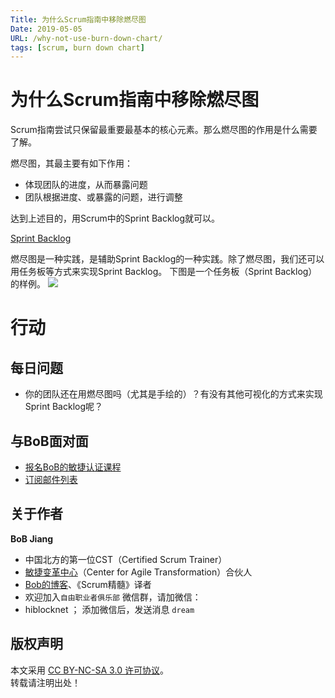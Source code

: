 ```yaml
---
Title: 为什么Scrum指南中移除燃尽图
Date: 2019-05-05
URL: /why-not-use-burn-down-chart/
tags: [scrum, burn down chart]
---
```


# 为什么Scrum指南中移除燃尽图
Scrum指南尝试只保留最重要最基本的核心元素。那么燃尽图的作用是什么需要了解。

燃尽图，其最主要有如下作用：
- 体现团队的进度，从而暴露问题
- 团队根据进度、或暴露的问题，进行调整

达到上述目的，用Scrum中的Sprint Backlog就可以。

[Sprint Backlog](https://scrumguides.org/scrum-guide.html#artifacts-sprintbacklog)

燃尽图是一种实践，是辅助Sprint Backlog的一种实践。除了燃尽图，我们还可以用任务板等方式来实现Sprint Backlog。
下图是一个任务板（Sprint Backlog）的样例。
![](/images/sprintbacklog-jd.png)

# 行动

## 每日问题
- 你的团队还在用燃尽图吗（尤其是手绘的）？有没有其他可视化的方式来实现Sprint Backlog呢？

## 与BoB面对面
- [报名BoB的敏捷认证课程](https://appmopev1px9533.h5.xiaoeknow.com/homepage)
- [订阅邮件列表](https://tinyletter.com/bobjiang)

## 关于作者
**BoB Jiang**

- 中国北方的第一位CST（Certified Scrum Trainer）  
- [敏捷变革中心](https://www.c4at.cn/)（Center for Agile Transformation）合伙人  
- [Bob的博客](https://www.bobjiang.com)、《Scrum精髓》译者
- 欢迎加入`自由职业者俱乐部` 微信群，请加微信：
- hiblocknet  ； 添加微信后，发送消息 `dream`

## 版权声明

本文采用 [CC BY-NC-SA 3.0 许可协议](https://creativecommons.org/licenses/by-nc-sa/3.0/deed.zh)。  
转载请注明出处！
